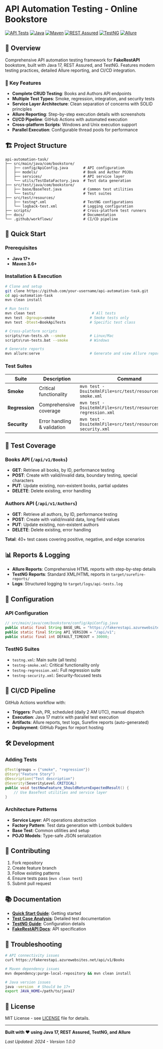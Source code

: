 # API Automation Testing - Online Bookstore

[![API Tests](https://github.com/mrmedjed/bookstore/actions/workflows/api-tests.yml/badge.svg)](https://github.com/mrmedjed/bookstore/actions/workflows/api-tests.yml)
[![Java](https://img.shields.io/badge/Java-17-blue.svg)](https://openjdk.java.net/)
[![Maven](https://img.shields.io/badge/Maven-3.6%2B-blue.svg)](https://maven.apache.org/)
[![REST Assured](https://img.shields.io/badge/REST%20Assured-5.4.0-green.svg)](https://rest-assured.io/)
[![TestNG](https://img.shields.io/badge/TestNG-7.9.0-orange.svg)](https://testng.org/)
[![Allure](https://img.shields.io/badge/Allure-2.25.0-yellow.svg)](https://docs.qameta.io/allure/)

## 📖 Overview

Comprehensive API automation testing framework for **FakeRestAPI** bookstore, built with Java 17, REST Assured, and TestNG. Features modern testing practices, detailed Allure reporting, and CI/CD integration.

### 🎯 Key Features

- **Complete CRUD Testing**: Books and Authors API endpoints
- **Multiple Test Types**: Smoke, regression, integration, and security tests
- **Service Layer Architecture**: Clean separation of concerns with SOLID principles
- **Allure Reporting**: Step-by-step execution details with screenshots
- **CI/CD Pipeline**: GitHub Actions with automated execution
- **Cross-platform Scripts**: Windows and Unix execution support
- **Parallel Execution**: Configurable thread pools for performance

## 🏗️ Project Structure

```
api-automation-task/
├── src/main/java/com/bookstore/
│   ├── config/ApiConfig.java       # API configuration
│   ├── models/                     # Book and Author POJOs
│   ├── services/                   # API service layer
│   └── utils/TestDataFactory.java  # Test data generation
├── src/test/java/com/bookstore/
│   ├── base/BaseTest.java          # Common test utilities
│   └── tests/                      # Test suites
├── src/test/resources/
│   ├── testng*.xml                 # TestNG configurations
│   └── logback-test.xml            # Logging configuration
├── scripts/                        # Cross-platform test runners
├── docs/                           # Documentation
└── .github/workflows/              # CI/CD pipeline
```

## 🚀 Quick Start

### Prerequisites

- **Java 17+**
- **Maven 3.6+**

### Installation & Execution

```bash
# Clone and setup
git clone https://github.com/your-username/api-automation-task.git
cd api-automation-task
mvn clean install

# Run tests
mvn clean test                          # All tests
mvn test -Dgroups=smoke                # Smoke tests only
mvn test -Dtest=BookApiTests           # Specific test class

# Cross-platform scripts
scripts/run-tests.sh --smoke           # Linux/Mac
scripts\run-tests.bat --smoke          # Windows

# Generate reports
mvn allure:serve                       # Generate and view Allure report
```

### Test Suites

| Suite          | Description                 | Command                                                            |
| -------------- | --------------------------- | ------------------------------------------------------------------ |
| **Smoke**      | Critical functionality      | `mvn test -DsuiteXmlFile=src/test/resources/testng-smoke.xml`      |
| **Regression** | Comprehensive coverage      | `mvn test -DsuiteXmlFile=src/test/resources/testng-regression.xml` |
| **Security**   | Error handling & validation | `mvn test -DsuiteXmlFile=src/test/resources/testng-security.xml`   |

## 🧪 Test Coverage

### Books API (`/api/v1/Books`)

- **GET**: Retrieve all books, by ID, performance testing
- **POST**: Create with valid/invalid data, boundary testing, special characters
- **PUT**: Update existing, non-existent books, partial updates
- **DELETE**: Delete existing, error handling

### Authors API (`/api/v1/Authors`)

- **GET**: Retrieve all authors, by ID, performance testing
- **POST**: Create with valid/invalid data, long field values
- **PUT**: Update existing, non-existent authors
- **DELETE**: Delete existing, error handling

**Total**: 40+ test cases covering positive, negative, and edge scenarios

## 📊 Reports & Logging

- **Allure Reports**: Comprehensive HTML reports with step-by-step details
- **TestNG Reports**: Standard XML/HTML reports in `target/surefire-reports/`
- **Logs**: Structured logging to `target/logs/api-tests.log`

## 🔧 Configuration

### API Configuration

```java
// src/main/java/com/bookstore/config/ApiConfig.java
public static final String BASE_URL = "https://fakerestapi.azurewebsites.net";
public static final String API_VERSION = "/api/v1";
public static final int DEFAULT_TIMEOUT = 30000;
```

### TestNG Suites

- `testng.xml`: Main suite (all tests)
- `testng-smoke.xml`: Critical functionality only
- `testng-regression.xml`: Full regression suite
- `testng-security.xml`: Security-focused tests

## 🔄 CI/CD Pipeline

GitHub Actions workflow with:

- **Triggers**: Push, PR, scheduled (daily 2 AM UTC), manual dispatch
- **Execution**: Java 17 matrix with parallel test execution
- **Artifacts**: Allure reports, test logs, Surefire reports (auto-generated)
- **Deployment**: GitHub Pages for report hosting

## 🛠️ Development

### Adding Tests

```java
@Test(groups = {"smoke", "regression"})
@Story("Feature Story")
@Description("Test description")
@Severity(SeverityLevel.CRITICAL)
public void testNewFeature_ShouldReturnExpectedResult() {
    // Use BaseTest utilities and service layer
}
```

### Architecture Patterns

- **Service Layer**: API operations abstraction
- **Factory Pattern**: Test data generation with Lombok builders
- **Base Test**: Common utilities and setup
- **POJO Models**: Type-safe JSON serialization

## 🤝 Contributing

1. Fork repository
2. Create feature branch
3. Follow existing patterns
4. Ensure tests pass (`mvn clean test`)
5. Submit pull request

## 📚 Documentation

- **[Quick Start Guide](docs/QUICK_START_GUIDE.md)**: Getting started
- **[Test Case Analysis](docs/TEST_CASE_ANALYSIS.md)**: Detailed test documentation
- **[TestNG Guide](docs/TESTNG_EXECUTION_GUIDE.md)**: Configuration details
- **[FakeRestAPI Docs](https://fakerestapi.azurewebsites.net/index.html)**: API specification

## 🐛 Troubleshooting

```bash
# API connectivity issues
curl https://fakerestapi.azurewebsites.net/api/v1/Books

# Maven dependency issues
mvn dependency:purge-local-repository && mvn clean install

# Java version issues
java -version  # Should be 17+
export JAVA_HOME=/path/to/java17
```

## 📄 License

MIT License - see [LICENSE](LICENSE) file for details.

---

**Built with ❤️ using Java 17, REST Assured, TestNG, and Allure**

_Last Updated: 2024 - Version 1.0.0_
